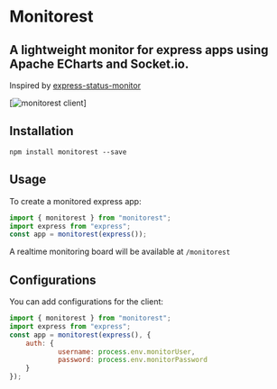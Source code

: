 # Monitorest

## A lightweight monitor for express apps using Apache ECharts and Socket.io.

Inspired by [express-status-monitor](https://www.npmjs.com/package/express-status-monitor)

[![monitorest client]()]

## Installation

`npm install monitorest --save`

## Usage

To create a monitored express app:
```javascript
import { monitorest } from "monitorest";
import express from "express";
const app = monitorest(express());
```

A realtime monitoring board will be available at `/monitorest`

## Configurations

You can add configurations for the client:

```javascript
import { monitorest } from "monitorest";
import express from "express";
const app = monitorest(express(), {
	auth: {
            username: process.env.monitorUser,
            password: process.env.monitorPassword
    }
});
```
